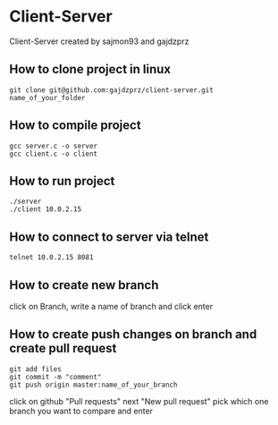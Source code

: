 # Client-Server

Client-Server created by sajmon93 and gajdzprz

## How to clone project in linux

```
git clone git@github.com:gajdzprz/client-server.git name_of_your_folder
```

## How to compile project

```
gcc server.c -o server
gcc client.c -o client
```

## How to run project

```
./server
./client 10.0.2.15
```

## How to connect to server via telnet

```
telnet 10.0.2.15 8081
```

## How to create new branch

click on Branch, write a name of branch and click enter

## How to create push changes on branch and create pull request

```
git add files
git commit -m "comment"
git push origin master:name_of_your_branch
```
click on github "Pull requests"
next "New pull request"
pick which one branch you want to compare
and enter
